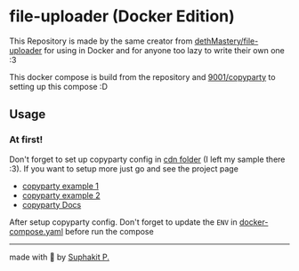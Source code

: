 # file-uploader (Docker Edition)

This Repository is made by the same creator from [dethMastery/file-uploader](https://github.com/dethMastery/file-uploader) for using in Docker and for anyone too lazy to write their own one :3

This docker compose is build from the repository and [9001/copyparty](https://github.com/9001/copyparty) to setting up this compose :D

## Usage

### At first!

Don't forget to set up copyparty config in [cdn folder](./cdn) (I left my sample there :3). If you want to setup more just go and see the project page

- [copyparty example 1](https://github.com/9001/copyparty/blob/hovudstraum/docs/example.conf)
- [copyparty example 2](https://github.com/9001/copyparty/blob/hovudstraum/docs/example2.conf)
- [copyparty Docs](https://github.com/9001/copyparty?tab=readme-ov-file#server-config)

After setup copyparty config. Don't forget to update the `ENV` in [docker-compose.yaml](./docker-compose.yaml) before run the compose

---

made with 🤍 by [Suphakit P.](https://suphakit.net)
